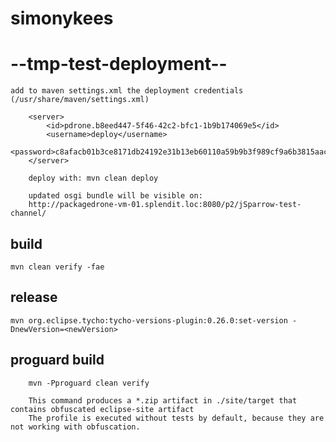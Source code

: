 # simonykees #

# --tmp-test-deployment-- #

    add to maven settings.xml the deployment credentials (/usr/share/maven/settings.xml)

		<server>
			<id>pdrone.b8eed447-5f46-42c2-bfc1-1b9b174069e5</id>
			<username>deploy</username>
			<password>c8afacb01b3ce8171db24192e31b13eb60110a59b9b3f989cf9a6b3815aac496</password>
		</server>

		deploy with: mvn clean deploy

		updated osgi bundle will be visible on:
		http://packagedrone-vm-01.splendit.loc:8080/p2/jSparrow-test-channel/

## build ##

    mvn clean verify -fae

## release ##

    mvn org.eclipse.tycho:tycho-versions-plugin:0.26.0:set-version -DnewVersion=<newVersion>

## proguard build ##

		mvn -Pproguard clean verify

		This command produces a *.zip artifact in ./site/target that contains obfuscated eclipse-site artifact
		The profile is executed without tests by default, because they are not working with obfuscation.

